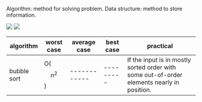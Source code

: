Algorithm: method for solving problem.
Data structure: method to store information.

<script type="text/javascript" src="http://cdn.mathjax.org/mathjax/latest/MathJax.js?config=default"> $$О(n^{2})$$</script>

<img src="http://chart.googleapis.com/chart?cht=tx&chl=О(n^{2})" style="border:none;">
<img src="http://www.forkosh.com/mathtex.cgi? О(n^{2})">

algorithm | worst case | average case | best case| practical
--------- | ---------- | ------------ | ---------| ---------
bubble sort | О($$ n^{2} $$) | ------------ | ---------| If the input is in mostly sorted order with some out-of-order elements nearly in position. 

